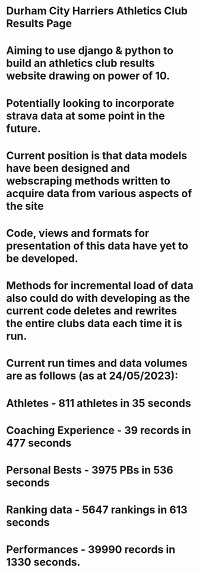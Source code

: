 # Durham City Harriers Athletics Club Results Page
# Aiming to use django & python to build an athletics club results website drawing on power of 10. 
# Potentially looking to incorporate strava data at some point in the future.
# Current position is that data models have been designed and webscraping methods written to acquire data from various aspects of the site
# Code, views and formats for presentation of this data have yet to be developed. 
# Methods for incremental load of data also could do with developing as the current code deletes and rewrites the entire clubs data each time it is run. 
# Current run times and data volumes are as follows (as at 24/05/2023):
# Athletes - 811 athletes in 35 seconds
# Coaching Experience - 39 records in 477 seconds
# Personal Bests - 3975 PBs in 536 seconds
# Ranking data - 5647 rankings in 613 seconds
# Performances - 39990 records in 1330 seconds. 
